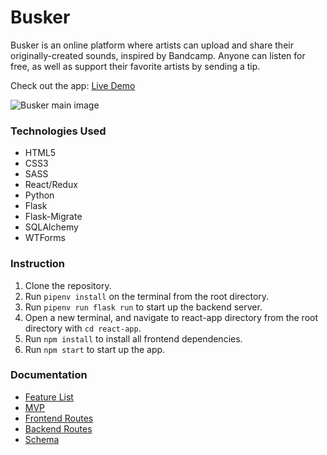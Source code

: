 # Busker

Busker is an online platform where artists can upload and share their originally-created sounds, inspired by Bandcamp. Anyone can listen for free, as well as support their favorite artists by sending a tip.

Check out the app: <a href="https://busker-app.herokuapp.com/" target="_blank">Live Demo</a>

![Busker main image](https://raw.githubusercontent.com/katyeh/busker/main/react-app/public/busker.gif>)
### Technologies Used

* HTML5
* CSS3
* SASS
* React/Redux
* Python
* Flask
* Flask-Migrate
* SQLAlchemy
* WTForms

### Instruction

1. Clone the repository.
2. Run `pipenv install` on the terminal from the root directory.
3. Run `pipenv run flask run` to start up the backend server.
4. Open a new terminal, and navigate to react-app directory from the root directory with `cd react-app`.
5. Run `npm install` to install all frontend dependencies.
6. Run `npm start` to start up the app.

### Documentation

* [Feature List](/documentation/featureList.md)
* [MVP](/documentation/MVP.md)
* [Frontend Routes](/documentation/frontendRoutes.md)
* [Backend Routes](/documentation/backendRoutes.md)
* [Schema](/documentation/db_schema_busker.pdf)
